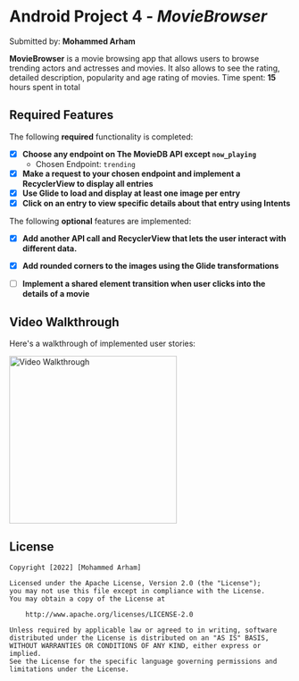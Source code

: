 # Android Project 4 - *MovieBrowser*

Submitted by: **Mohammed Arham**

**MovieBrowser** is a movie browsing app that allows users to browse trending actors and actresses and movies. It also allows to see the rating, detailed description, popularity and age rating of movies.
Time spent: **15** hours spent in total

## Required Features

The following **required** functionality is completed:

- [X] **Choose any endpoint on The MovieDB API except `now_playing`**
  - Chosen Endpoint: `trending`
- [X] **Make a request to your chosen endpoint and implement a RecyclerView to display all entries**
- [X] **Use Glide to load and display at least one image per entry**
- [X] **Click on an entry to view specific details about that entry using Intents**

The following **optional** features are implemented:

- [X] **Add another API call and RecyclerView that lets the user interact with different data.** 
- [X] **Add rounded corners to the images using the Glide transformations**
- [ ] **Implement a shared element transition when user clicks into the details of a movie**



## Video Walkthrough

Here's a walkthrough of implemented user stories:

<img src='https://github.com/HeartArmy/MovieBrowser/blob/main/appWalkthrough.gif' title='Video Walkthrough' width='300px' alt='Video Walkthrough' />


## License

    Copyright [2022] [Mohammed Arham]

    Licensed under the Apache License, Version 2.0 (the "License");
    you may not use this file except in compliance with the License.
    You may obtain a copy of the License at

        http://www.apache.org/licenses/LICENSE-2.0

    Unless required by applicable law or agreed to in writing, software
    distributed under the License is distributed on an "AS IS" BASIS,
    WITHOUT WARRANTIES OR CONDITIONS OF ANY KIND, either express or implied.
    See the License for the specific language governing permissions and
    limitations under the License.
